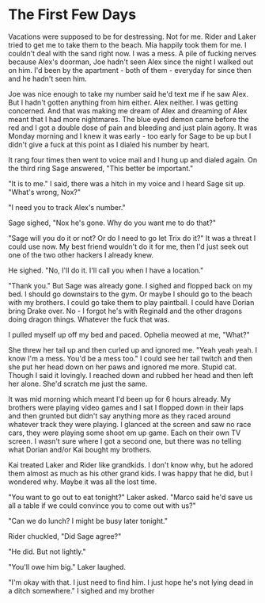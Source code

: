 # The First Few Days
Vacations were supposed to be for destressing.  Not for me.  Rider and Laker tried to get me to take them to the beach.  Mia happily took them for me.  I couldn't deal with the sand right now.  I was a mess.  A pile of fucking nerves because Alex's doorman, Joe hadn't seen Alex since the night I walked out on him.  I'd been by the apartment - both of them - everyday for since then and he hadn't seen him.  

Joe was nice enough to take my number said he'd text me if he saw Alex.  But I hadn't gotten anything from him either.  Alex neither.  I was getting concerned.  And that was making me dream of Alex and dreaming of Alex meant that I had more nightmares.  The blue eyed demon came before the red and I got a double dose of pain and bleeding and just plain agony.  It was Monday morning and I knew it was early - too early for Sage to be up but I didn't give a fuck at this point as I dialed his number by heart.

It rang four times then went to voice mail and I hung up and dialed again.  On the third ring Sage answered, "This better be important."

"It is to me."  I said, there was a hitch in my voice and I heard Sage sit up.  "What's wrong, Nox?"

"I need you to track Alex's number."

Sage sighed, "Nox he's gone.  Why do you want me to do that?"

"Sage will you do it or not?  Or do I need to go let Trix do it?"  It was a threat I could use now.  My best friend wouldn't do it for me, then I'd just seek out one of the two other hackers I already knew.

He sighed.  "No, I'll do it.  I'll call you when I have a location."

"Thank you."  But Sage was already gone.  I sighed and flopped back on my bed.  I should go downstairs to the gym.  Or maybe I should go to the beach with my brothers.  I could go take them to play paintball.  I could have Dorian bring Drake over.  No - I forgot he's with Reginald and the other dragons doing dragon things.  Whatever the fuck that was.

I pulled myself up off my bed and paced.  Ophelia meowed at me, "What?"

She threw her tail up and then curled up and ignored me.  "Yeah yeah yeah.  I know I'm a mess. You'd be a mess too."  I could see her tail twitch and then she put her head down on her paws and ignored me more.  Stupid cat.  Though I said it lovingly.  I reached down and rubbed her head and then left her alone.  She'd scratch me just the same.

It was mid morning which  meant I'd been up for 6 hours already.  My brothers were playing video games and I sat I flopped down in their laps and then grunted but didn't say anything more as they raced around whatever track they were playing.  I glanced at the screen and saw no race cars, they were playing some shoot em up game.  Each on their own TV screen.  I wasn't sure where I got a second one, but there was no telling what Dorian and/or Kai bought my brothers.

Kai treated Laker and Rider like grandkids.  I don't know why, but he adored them almost as much as his other grand kids.  I was happy that he did, but I wondered why.  Maybe it was all the lost time.

"You want to go out to eat tonight?"  Laker asked.  "Marco said he'd save us all a table if we could convince you to come out with us?"  

"Can we do lunch?  I might be busy later tonight."

Rider chuckled, "Did Sage agree?"

"He did.  But not lightly."

"You'll owe him big."  Laker laughed.

"I'm okay with that.  I just need to find him.  I just hope he's not lying dead in a ditch somewhere."  I sighed and my brother
<!--stackedit_data:
eyJoaXN0b3J5IjpbLTczMzYzMzQwNywyMDE2MjIyNDE3LC0zND
czNzE4MDldfQ==
-->